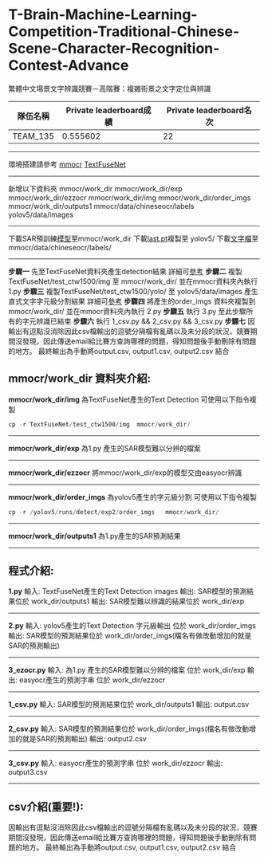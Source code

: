 # T-Brain-Machine-Learning-Competition-Traditional-Chinese-Scene-Character-Recognition-Contest-Advance
繁體中文場景文字辨識競賽－高階賽：複雜街景之文字定位與辨識

|  隊伍名稱 | Private leaderboard成績  | Private leaderboard名次  |
| ------------ | ------------ | ------------ |
|  TEAM_135 |  0.555602 |  22 |


------------



環境搭建請參考
[mmocr](https://github.com/ananzeng/T-Brain-Machine-Learning-Competition-Traditional-Chinese-Scene-Character-Recognition-Contest-Advance/blob/main/MMOCR_Tutorial_env_install_train_dataset.ipynb "mmocr")
[TextFuseNet](https://github.com/ananzeng/T-Brain-Machine-Learning-Competition-Traditional-Chinese-Scene-Character-Recognition-Contest-Advance/blob/main/TextFuseNet.ipynb "TextFuseNet")

------------


新增以下資料夾
mmocr/work_dir
mmocr/work_dir/exp
mmocr/work_dir/ezzocr
mmocr/work_dir/img
mmocr/work_dir/order_imgs
mmocr/work_dir/outputs1
mmocr/data/chineseocr/labels
yolov5/data/images

------------


下載SAR預訓練[模型](https://download.openmmlab.com/mmocr/textrecog/sar/sar_r31_parallel_decoder_chineseocr_20210507-b4be8214.pth "模型")至mmocr/work_dir
下載[last.pt](https://drive.google.com/file/d/1Aq32QROGIP8976485F_xF49RPA1j40Cl/view?usp=sharing "last.pt")複製至 yolov5/
下載[文字檔](https://drive.google.com/file/d/1xRzidgcAIz29ufCLLvbdV5JEtSA9VqsS/view?usp=sharing "文字檔")至mmocr/data/chineseocr/labels/

------------


**步驟一** 先至TextFuseNet資料夾產生detection結果 詳細可[參考](https://github.com/ananzeng/T-Brain-Machine-Learning-Competition-Traditional-Chinese-Scene-Character-Recognition-Contest-Advance/blob/main/TextFuseNet/README.md "參考")
**步驟二** 複製TextFuseNet/test_ctw1500/img  至 mmocr/work_dir/ 並在mmocr資料夾內執行 1.py
**步驟三** 複製TextFuseNet/test_ctw1500/yolo/ 至 yolov5/data/images 產生直式文字字元級分割結果 詳細可[參考](https://github.com/ananzeng/T-Brain-Machine-Learning-Competition-Traditional-Chinese-Scene-Character-Recognition-Contest-Advance/blob/main/yolov5/README.md "參考")
**步驟四** 將產生的order_imgs 資料夾複製到 mmocr/work_dir/ 並在mmocr資料夾內執行 2.py
**步驟五** 執行 3.py
至此步驟所有的字元辨識已結束
**步驟六** 執行 1_csv.py && 2_csv.py && 3_csv.py
**步驟七** 因輸出有逗點沒消除因此csv檔輸出的逗號分隔檔有亂碼以及未分段的狀況，競賽期間沒發現，因此傳送email給比賽方查詢哪裡的問題，得知問題後手動刪除有問題的地方。 最終輸出為手動將output.csv, output1.csv, output2.csv 結合



## mmocr/work_dir 資料夾介紹:
**mmocr/work_dir/img**
為TextFuseNet產生的Text Detection
可使用以下指令複製
```python
cp -r TextFuseNet/test_ctw1500/img  mmocr/work_dir/
```

------------


**mmocr/work_dir/exp**
為1.py 產生的SAR模型難以分辨的檔案

------------


**mmocr/work_dir/ezzocr**
將mmocr/work_dir/exp的模型交由easyocr辨識

------------


**mmocr/work_dir/order_imgs**
為yolov5產生的字元級分割
可使用以下指令複製
```python
cp -r /yolov5/runs/detect/exp2/order_imgs   mmocr/work_dir/
```

------------


**mmocr/work_dir/outputs1**
為1.py產生的SAR預測結果

------------


## 程式介紹:
**1.py**
輸入: TextFuseNet產生的Text Detection images
輸出: SAR模型的預測結果位於 work_dir/outputs1
輸出: SAR模型難以辨識的結果位於 work_dir/exp

------------


**2.py**
輸入: yolov5產生的Text Detection 字元級輸出 位於 work_dir/order_imgs
輸出: SAR模型的預測結果位於 work_dir/order_imgs(檔名有做改動增加的就是SAR的預測輸出)

------------


**3_ezocr.py**
輸入: 為1.py 產生的SAR模型難以分辨的檔案 位於 work_dir/exp
輸出: easyocr產生的預測字串 位於 work_dir/ezzocr

------------


**1_csv.py**
輸入: SAR模型的預測結果位於 work_dir/outputs1
輸出: output.csv

------------


**2_csv.py**
輸入: SAR模型的預測結果位於 work_dir/order_imgs(檔名有做改動增加的就是SAR的預測輸出)
輸出: output2.csv

------------


**3_csv.py**
輸入: easyocr產生的預測字串 位於 work_dir/ezzocr
輸出: output3.csv

------------

## csv介紹(重要!):
因輸出有逗點沒消除因此csv檔輸出的逗號分隔檔有亂碼以及未分段的狀況，競賽期間沒發現，因此傳送email給比賽方查詢哪裡的問題，得知問題後手動刪除有問題的地方。
最終輸出為手動將output.csv, output1.csv, output2.csv 結合



